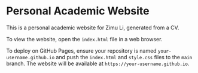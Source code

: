 # Personal Academic Website

This is a personal academic website for Zimu Li, generated from a CV.

To view the website, open the `index.html` file in a web browser.

To deploy on GitHub Pages, ensure your repository is named `your-username.github.io` and push the `index.html` and `style.css` files to the `main` branch. The website will be available at `https://your-username.github.io`.